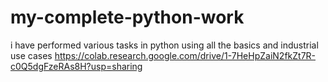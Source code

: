 # my-complete-python-work
i have performed various tasks in python using all the basics and industrial use cases
https://colab.research.google.com/drive/1-7HeHpZaiN2fkZt7R-c0Q5dgFzeRAs8H?usp=sharing
